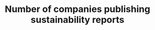 ---
title: Number  of  companies  publishing  sustainability  reports
permalink: /12-6-1/
sdg_goal: 12
layout: indicator
indicator: 12.6.1
indicator_variable: null
graph: null
graph_type_description: null
graph_status_notes: unk
variable_description: null
variable_notes: null
un_designated_tier: '3'
un_custodial_agency: 'UNEP,  UNCTAD'
target_id: '12.6'
has_metadata: false
goal_meta_link: 'http://unstats.un.org/sdgs/files/metadata-compilation/Metadata-Goal-12.pdf'
goal_meta_link_page: 9
indicator_name: Number  of  companies  publishing  sustainability  reports
target: >-
  Encourage  companies,  especially  large  and  transnational  companies,  to  adopt  sustainable  practices  and  to  integrate  sustainability  information  into  their  reporting  cycle.
source_title: null
source_notes: null
published: true  
---